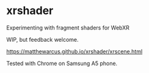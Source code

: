 # xrshader
Experimenting with fragment shaders for WebXR

WIP, but feedback welcome.

https://matthewarcus.github.io/xrshader/xrscene.html

Tested with Chrome on Samsung A5 phone.

